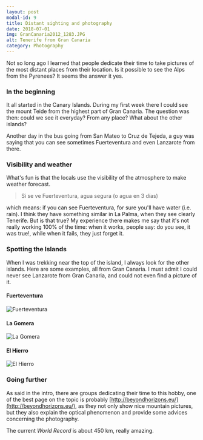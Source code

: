 ```yaml
---
layout: post
modal-id: 9
title: Distant sighting and photography
date: 2018-07-01  
img: GranCanaria2012_1283.JPG
alt: Tenerife from Gran Canaria
category: Photography
---
```


Not so long ago I learned that people dedicate their time to take pictures of the most distant places from their location. Is it possible to see the Alps from the Pyrenees? It seems the answer it yes.

### In the beginning

It all started in the Canary Islands. During my first week there I could see the mount Teide from the highest part of Gran Canaria. The question was then: could we see it everyday? From any place? What about the other islands?

Another day in the bus going from San Mateo to Cruz de Tejeda, a guy was saying that you can see sometimes Fuerteventura and even Lanzarote from there.

### Visibility and weather

What's fun is that the locals use the visibility of the atmosphere to make weather forecast.
> Si se ve Fuerteventura, agua segura (o agua en 3 días)

which means: if you can see Fuerteventura, for sure you'll have water (i.e. rain). I think they have something similar in La Palma, when they see clearly Tenerife. But is that true? My experience there makes me say that it's not really working 100% of the time: when it works, people say: do you see, it was true!, while when it fails, they just forget it.

### Spotting the Islands

When I was trekking near the top of the island, I always look for the other islands. Here are some examples, all from Gran Canaria. I must admit I could never see Lanzarote from Gran Canaria, and could not even find a picture of it.

#### Fuerteventura

<img src="{{ site.url }}/figures/blog/fuerteventura.JPG" class="img-responsive" alt="Fuerteventura">

#### La Gomera

<img src="{{ site.url }}/figures/blog/GC2018_3016.JPG" class="img-responsive" alt="La Gomera">

#### El Hierro

<img src="{{ site.url }}/figures/blog/GranCanaria2012_6197.jpg" class="img-responsive" alt="El Hierro">

### Going further

As said in the intro, there are groups dedicating their time to this hobby, one of the best page on the topic is probably [http://beyondhorizons.eu/](http://beyondhorizons.eu/), as they not only show nice mountain pictures, but they also explain the optical phenomenon and provide some advices concerning the photography.

The current *World Record* is about 450 km, really amazing.
